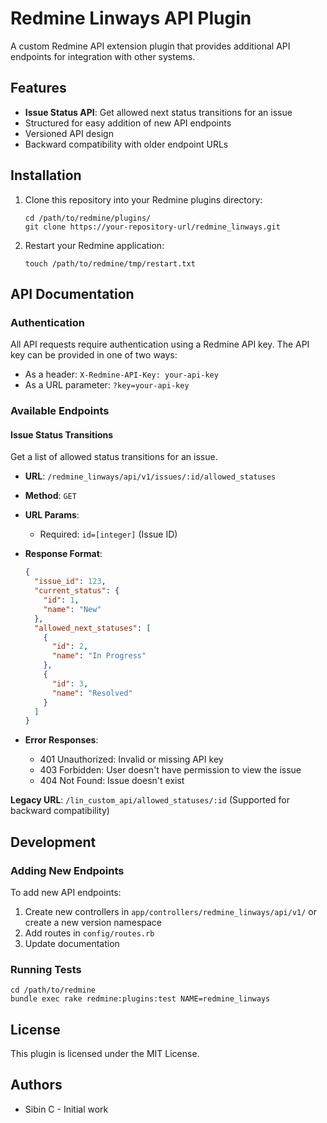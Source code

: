 # Redmine Linways API Plugin

A custom Redmine API extension plugin that provides additional API endpoints for integration with other systems.

## Features

* **Issue Status API**: Get allowed next status transitions for an issue
* Structured for easy addition of new API endpoints
* Versioned API design
* Backward compatibility with older endpoint URLs

## Installation

1. Clone this repository into your Redmine plugins directory:
   ```
   cd /path/to/redmine/plugins/
   git clone https://your-repository-url/redmine_linways.git
   ```

2. Restart your Redmine application:
   ```
   touch /path/to/redmine/tmp/restart.txt
   ```

## API Documentation

### Authentication

All API requests require authentication using a Redmine API key. The API key can be provided in one of two ways:
- As a header: `X-Redmine-API-Key: your-api-key`
- As a URL parameter: `?key=your-api-key`

### Available Endpoints

#### Issue Status Transitions

Get a list of allowed status transitions for an issue.

* **URL**: `/redmine_linways/api/v1/issues/:id/allowed_statuses`
* **Method**: `GET`
* **URL Params**: 
  * Required: `id=[integer]` (Issue ID)
* **Response Format**:
  ```json
  {
    "issue_id": 123,
    "current_status": {
      "id": 1,
      "name": "New"
    },
    "allowed_next_statuses": [
      {
        "id": 2,
        "name": "In Progress"
      },
      {
        "id": 3,
        "name": "Resolved"
      }
    ]
  }
  ```

* **Error Responses**:
  * 401 Unauthorized: Invalid or missing API key
  * 403 Forbidden: User doesn't have permission to view the issue
  * 404 Not Found: Issue doesn't exist

**Legacy URL**: `/lin_custom_api/allowed_statuses/:id` (Supported for backward compatibility)

## Development

### Adding New Endpoints

To add new API endpoints:

1. Create new controllers in `app/controllers/redmine_linways/api/v1/` or create a new version namespace
2. Add routes in `config/routes.rb`
3. Update documentation

### Running Tests

```
cd /path/to/redmine
bundle exec rake redmine:plugins:test NAME=redmine_linways
```

## License

This plugin is licensed under the MIT License.

## Authors

* Sibin C - Initial work